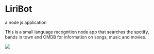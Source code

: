 # LiriBot
a node js application 

This is a small language recognition node app that searches the spotify, bands in town and OMDB for information on songs, music and movies.

<img src="https://www.dropbox.com/s/9uft1aoq3n8oxhh/Screenshot%202019-04-28%2021.32.29.png?dl=0">
